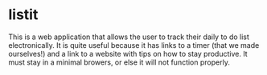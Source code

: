 <html>
<head>
<body>
<h1> listit </h1>
<p> This is a web application that allows the user to track their daily to do list electronically. It is quite useful because it has links to a timer (that we made ourselves!) and a link to a website with tips on how to stay productive. It must stay in a minimal browers, or else it will not function properly.
</p>
</body>
</head>
</html>
